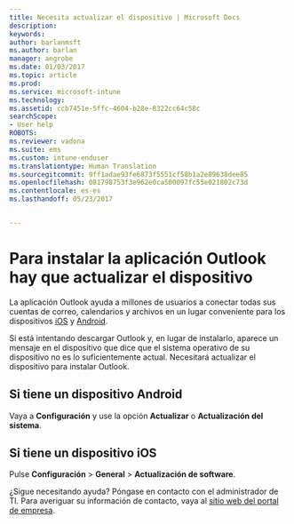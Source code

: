 ```yaml
---
title: Necesita actualizar el dispositivo | Microsoft Docs
description: 
keywords: 
author: barlanmsft
ms.author: barlan
manager: angrobe
ms.date: 01/03/2017
ms.topic: article
ms.prod: 
ms.service: microsoft-intune
ms.technology: 
ms.assetid: ccb7451e-5ffc-4604-b28e-8322cc64c58c
searchScope:
- User help
ROBOTS: 
ms.reviewer: vadona
ms.suite: ems
ms.custom: intune-enduser
ms.translationtype: Human Translation
ms.sourcegitcommit: 9ff1adae93fe6873f5551cf58b1a2e89638dee85
ms.openlocfilehash: 081798753f3e962e0ca500097fc55e021802c73d
ms.contentlocale: es-es
ms.lasthandoff: 05/23/2017


---
```


# <a name="you-need-to-upgrade-your-device-to-install-the-outlook-app"></a>Para instalar la aplicación Outlook hay que actualizar el dispositivo

La aplicación Outlook ayuda a millones de usuarios a conectar todas sus cuentas de correo, calendarios y archivos en un lugar conveniente para los dispositivos [iOS](https://itunes.apple.com/us/app/microsoft-outlook-email-calendar/id951937596?mt=8) y [Android](https://play.google.com/store/apps/details?id=com.microsoft.office.outlook).

Si está intentando descargar Outlook y, en lugar de instalarlo, aparece un mensaje en el dispositivo que dice que el sistema operativo de su dispositivo no es lo suficientemente actual. Necesitará actualizar el dispositivo para instalar Outlook.

## <a name="if-you-have-an-android-device"></a>Si tiene un dispositivo Android
Vaya a **Configuración** y use la opción **Actualizar** o **Actualización del sistema**.

## <a name="if-you-have-an-ios-device"></a>Si tiene un dispositivo iOS
Pulse **Configuración** > **General** > **Actualización de software**.

¿Sigue necesitando ayuda? Póngase en contacto con el administrador de TI. Para averiguar su información de contacto, vaya al [sitio web del portal de empresa](http://portal.manage.microsoft.com).


